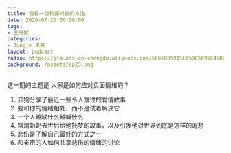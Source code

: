 ```yaml
---
title: 我有一百种面对丧的方法
date: 2020-07-20 00:00:00
tags:
- 王丹妮
categories:
- Jungle 来客
layout: podcast
radio: https://jfm.oss-cn-chengdu.aliyuncs.com/%E6%88%91%E6%9C%89%E4%B8%80%E7%99%BE%E7%A7%8D%E9%9D%A2%E5%AF%B9%E4%B8%A7%E7%9A%84%E6%96%B9%E6%B3%95.mp3
background: /assets/ep23.png
---
```

这一期的主题是 大家是如何应对负面情绪的？

1. 沛狗分享了最近一些令人难过的爱情故事
2. 要和你的情绪相处，而不是试着解决它
3. 一个人越缺什么越喊什么
4. 常清奶奶去世后给他托梦的故事，以及引发他对世界到底是怎样的遐想
5. 悲伤是了解自己最好的方式之一
6. 和亲密的人如何共享悲伤的情绪的讨论
